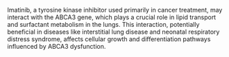 Imatinib, a tyrosine kinase inhibitor used primarily in cancer treatment, may interact with the ABCA3 gene, which plays a crucial role in lipid transport and surfactant metabolism in the lungs. This interaction, potentially beneficial in diseases like interstitial lung disease and neonatal respiratory distress syndrome, affects cellular growth and differentiation pathways influenced by ABCA3 dysfunction.